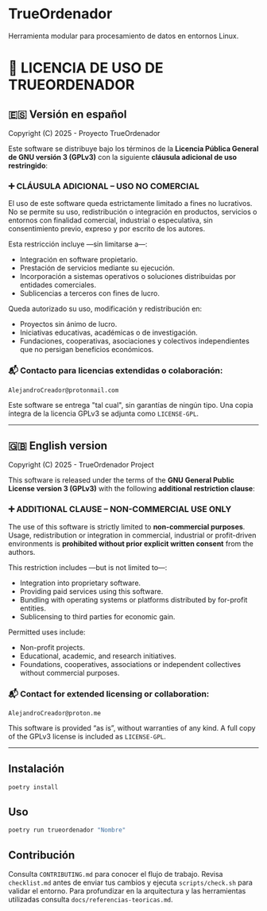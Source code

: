 # TrueOrdenador

Herramienta modular para procesamiento de datos en entornos Linux.


# 📄 LICENCIA DE USO DE TRUEORDENADOR

## 🇪🇸 Versión en español

Copyright (C) 2025 - Proyecto TrueOrdenador

Este software se distribuye bajo los términos de la **Licencia Pública General de GNU versión 3 (GPLv3)** con la siguiente **cláusula adicional de uso restringido**:

### ➕ CLÁUSULA ADICIONAL – USO NO COMERCIAL

El uso de este software queda estrictamente limitado a fines no lucrativos. No se permite su uso, redistribución o integración en productos, servicios o entornos con finalidad comercial, industrial o especulativa, sin consentimiento previo, expreso y por escrito de los autores.

Esta restricción incluye —sin limitarse a—:
- Integración en software propietario.
- Prestación de servicios mediante su ejecución.
- Incorporación a sistemas operativos o soluciones distribuidas por entidades comerciales.
- Sublicencias a terceros con fines de lucro.

Queda autorizado su uso, modificación y redistribución en:
- Proyectos sin ánimo de lucro.
- Iniciativas educativas, académicas o de investigación.
- Fundaciones, cooperativas, asociaciones y colectivos independientes que no persigan beneficios económicos.

### 📬 Contacto para licencias extendidas o colaboración:
`AlejandroCreador@protonmail.com`

Este software se entrega "tal cual", sin garantías de ningún tipo. Una copia íntegra de la licencia GPLv3 se adjunta como `LICENSE-GPL`.

---

## 🇬🇧 English version

Copyright (C) 2025 - TrueOrdenador Project

This software is released under the terms of the **GNU General Public License version 3 (GPLv3)** with the following **additional restriction clause**:

### ➕ ADDITIONAL CLAUSE – NON-COMMERCIAL USE ONLY

The use of this software is strictly limited to **non-commercial purposes**. Usage, redistribution or integration in commercial, industrial or profit-driven environments is **prohibited without prior explicit written consent** from the authors.

This restriction includes —but is not limited to—:
- Integration into proprietary software.
- Providing paid services using this software.
- Bundling with operating systems or platforms distributed by for-profit entities.
- Sublicensing to third parties for economic gain.

Permitted uses include:
- Non-profit projects.
- Educational, academic, and research initiatives.
- Foundations, cooperatives, associations or independent collectives without commercial purposes.

### 📬 Contact for extended licensing or collaboration:
`AlejandroCreador@proton.me`

This software is provided “as is”, without warranties of any kind. A full copy of the GPLv3 license is included as `LICENSE-GPL`.

---

## Instalación

```bash
poetry install
```

## Uso

```bash
poetry run trueordenador "Nombre"
```

## Contribución

Consulta `CONTRIBUTING.md` para conocer el flujo de trabajo.
Revisa `checklist.md` antes de enviar tus cambios y ejecuta `scripts/check.sh` para validar el entorno.
Para profundizar en la arquitectura y las herramientas utilizadas consulta `docs/referencias-teoricas.md`.

